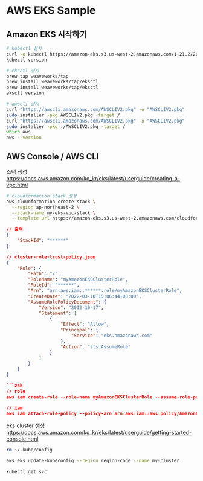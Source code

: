 # AWS EKS Sample

## Amazon EKS 시작하기

```zsh
# kubectl 설치
curl -o kubectl https://amazon-eks.s3.us-west-2.amazonaws.com/1.21.2/2021-07-05/bin/darwin/amd64/kubectl
kubectl version

# eksctl 설치
brew tap weaveworks/tap
brew install weaveworks/tap/eksctl
brew install weaveworks/tap/eksctl
eksctl version

# awscli 설치
curl "https://awscli.amazonaws.com/AWSCLIV2.pkg" -o "AWSCLIV2.pkg"
sudo installer -pkg AWSCLIV2.pkg -target /
curl "https://awscli.amazonaws.com/AWSCLIV2.pkg" -o "AWSCLIV2.pkg"
sudo installer -pkg ./AWSCLIV2.pkg -target /
which aws
aws --version
```

## AWS Console / AWS CLI

스택 생성
<https://docs.aws.amazon.com/ko_kr/eks/latest/userguide/creating-a-vpc.html>

```zsh
# cloudformation stack 생성
aws cloudformation create-stack \
  --region ap-northeast-2 \
  --stack-name my-eks-vpc-stack \
  --template-url https://amazon-eks.s3.us-west-2.amazonaws.com/cloudformation/2020-08-12/amazon-eks-vpc-sample.yaml
```

```json
// 출력
{
    "StackId": "******"
}

// cluster-role-trust-policy.json
{
    "Role": {
        "Path": "/",
        "RoleName": "myAmazonEKSClusterRole",
        "RoleId": "******",
        "Arn": "arn:aws:iam::******:role/myAmazonEKSClusterRole",
        "CreateDate": "2022-03-10T15:06:44+00:00",
        "AssumeRolePolicyDocument": {
            "Version": "2012-10-17",
            "Statement": [
                {
                    "Effect": "Allow",
                    "Principal": {
                        "Service": "eks.amazonaws.com"
                    },
                    "Action": "sts:AssumeRole"
                }
            ]
        }
    }
}

```zsh
// role
aws iam create-role --role-name myAmazonEKSClusterRole --assume-role-policy-document file://"cluster-role-trust-policy.json"

// iam
aws iam attach-role-policy --policy-arn arn:aws:iam::aws:policy/AmazonEKSClusterPolicy --role-name myAmazonEKSClusterRole  
```

eks cluster 생성
<https://docs.aws.amazon.com/ko_kr/eks/latest/userguide/getting-started-console.html>

```zsh
rm ~/.kube/config

aws eks update-kubeconfig --region region-code --name my-cluster

kubectl get svc
```
